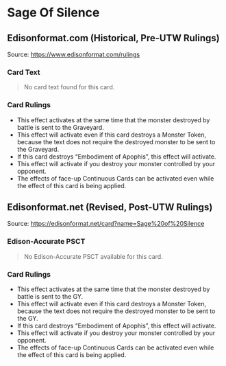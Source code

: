 # Sage Of Silence

## Edisonformat.com (Historical, Pre-UTW Rulings)

Source: https://www.edisonformat.com/rulings

### Card Text

> No card text found for this card.

### Card Rulings

*   This effect activates at the same time that the monster destroyed by battle is sent to the Graveyard.
*   This effect will activate even if this card destroys a Monster Token, because the text does not require the destroyed monster to be sent to the Graveyard.
*   If this card destroys “Embodiment of Apophis”, this effect will activate.
*   This effect will activate if you destroy your monster controlled by your opponent.
*   The effects of face-up Continuous Cards can be activated even while the effect of this card is being applied.

## Edisonformat.net (Revised, Post-UTW Rulings)

Source: https://edisonformat.net/card?name=Sage%20of%20Silence

### Edison-Accurate PSCT

> No Edison-Accurate PSCT available for this card.

### Card Rulings

*   This effect activates at the same time that the monster destroyed by battle is sent to the GY.
*   This effect will activate even if this card destroys a Monster Token, because the text does not require the destroyed monster to be sent to the GY.
*   If this card destroys “Embodiment of Apophis”, this effect will activate.
*   This effect will activate if you destroy your monster controlled by your opponent.
*   The effects of face-up Continuous Cards can be activated even while the effect of this card is being applied.
            
